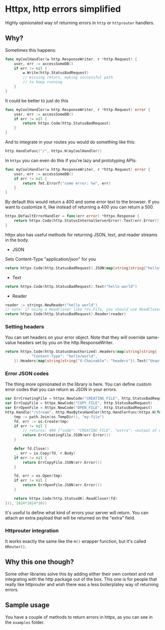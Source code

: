 # Httpx, http errors simplified

Highly opinionated way of returning errors in `http` or `httprouter` handlers.

## Why?

Sometimes this happens:

```go
func myCoolHandler(w http.ResponseWriter, r *http.Request) {
    user, err := accessSomeDB()
    if err != nil {
        w.Write(http.StatusBadRequest)
        // missing return, making successful path
        // to keep running
    }
}
```

It could be better to just do this

```go
func myCoolHandler(w http.ResponseWriter, r *http.Request) error {
    user, err := accessSomeDB()
    if err != nil {
        return httpx.Code(http.StatusBadRequest)
    }
}
```

And to integrate in your routes you would do something like this:

```go
http.HandleFunc("/", httpx.H(myCoolHandler))
```

In `httpx` you can even do this if you're lazy and prototyping APIs:

```go
func myCoolHandler(w http.ResponseWriter, r *http.Request) error {
    user, err := accessSomeDB()
    if err != nil {
        return fmt.Errorf("some error: %w", err)
    }
}
```

By default this would return a 400 and some error text to the browser.
If you want to customize it, like instead of returning a 400 you can
return a 500.

```go
httpx.DefaultErrorHandler = func(err error) *httpx.Response {
    return httpx.Code(http.StatusInternalServerError).Text(err.Error())
}
```

httpx also has useful methods for returning JSON, text, and reader streams in the body.

- JSON

Sets Content-Type "application/json" for you

```go
return httpx.Code(http.StatusBadRequest).JSON(map[string]string{"hello": "world"})
```

- Text

```go
return httpx.Code(http.StatusBadRequest).Text("hello world")
```

- Reader

```go
reader := strings.NewReader("hello world")
// note: if using a ReadCloser like *os.File, you should use ReadCloser()
return httpx.Code(http.StatusBadRequest).Reader(reader)
```

### Setting headers

You can set headers on your error object. Note that they will override same-value headers set by you
on the http.ResponseWriter.

```go
return httpx.Code(http.StatusUnauthorized).Headers(map[string]string{
			"Content-Type": "hello/world",
	}).Headers(map[string]string{"X-Chainable": "headers"}).Text("Unauthorized")
```

### Error JSON codes

The thing more opinionated in the library is here. You can define custom error codes
that you can return as JSON in your errors.

```go
var ErrCreatingFile = httpx.NewCode("CREATING_FILE", http.StatusBadRequest)
var ErrCopyFile = httpx.NewCode("COPY_FILE", http.StatusBadRequest)
var ErrOpenFile = httpx.NewCode("OPEN_FILE", http.StatusBadRequest)
http.Handle("/stream", http.MaxBytesHandler(http.HandlerFunc(httpx.H(func(w http.ResponseWriter, r *http.Request) error {
    tmp := path.Join(os.TempDir(), "my-file")
    fd, err := os.Create(tmp)
    if err != nil {
        // returns: 400 {"code": "CREATING_FILE", "extra": <output of err.Error()> }
	    return ErrCreatingFile.JSON(err.Error())
    }

    defer fd.Close()
    _, err = io.Copy(fd, r.Body)
    if err != nil {
    	return ErrCopyFile.JSON(err.Error())
    }

    fd, err = os.Open(tmp)
    if err != nil {
    	return ErrOpenFile.JSON(err.Error())
    }

    return httpx.Code(http.StatusOK).ReadCloser(fd)
})), 1024*1024*10))
```

It's useful to define what kind of errors your server will return. You can attach an extra payload that will
be returned on the "extra" field.

### Httprouter integration

It works exactly the same like the `H()` wrapper function, but it's called `HRouter()`.

## Why this one though?

Some other libraries solve this by adding either their own context
and not integrating with the http package out of the box.
This one is for people that really like httprouter and wish there was a less boilerplatey
way of returning errors.

## Sample usage

You have a couple of methods to return errors in httpx, as you can see in the `examples` folder.

